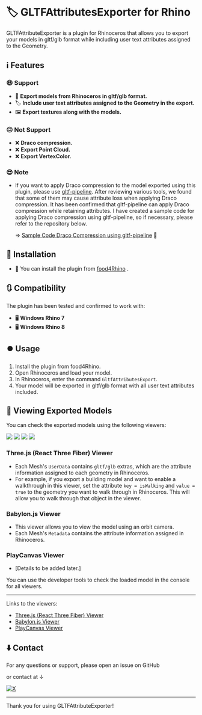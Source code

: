 ﻿# 🏷️ GLTFAttributesExporter for Rhino

GLTFAttributeExporter is a plugin for Rhinoceros that allows you to export your models in gltf/glb format while including user text attributes assigned to the Geometry.

## :information_source: Features
### :satisfied: **Support**
- 🎨 **Export models from Rhinoceros in gltf/glb format.**
- 🏷️ **Include user text attributes assigned to the Geometry in the export.**
- 🖼️ **Export textures along with the models.**

### :confounded: **Not Support**
- :x: **Draco compression.**
- :x: **Export Point Cloud.**
- :x: **Export VertexColor.**

### :sunglasses: **Note** 
- If you want to apply Draco compression to the model exported using this plugin, please use [gltf-pipeline](https://github.com/CesiumGS/gltf-pipeline). After reviewing various tools, we found that some of them may cause attribute loss when applying Draco compression. It has been confirmed that gltf-pipeline can apply Draco compression while retaining attributes. I have created a sample code for applying Draco compression using gltf-pipeline, so if necessary, please refer to the repository below.

   => [Sample Code Draco Compression using gltf-pipeline](https://github.com/shuya-tamaru/gltf-draco-compression) 🚀



## :arrow_down_small: Installation

- :rhinoceros: You can install the plugin from  [food4Rhino](https://www.food4rhino.com) .

## :arrows_clockwise: Compatibility

The plugin has been tested and confirmed to work with:

- 🖥️ **Windows Rhino 7**
- 🖥️ **Windows Rhino 8**

## :record_button: Usage

1. Install the plugin from food4Rhino.
2. Open Rhinoceros and load your model.
3. In Rhinoceros, enter the command `GltfAttributesExport`.
4. Your model will be exported in gltf/glb format with all user text attributes included.

## 🎦 Viewing Exported Models
You can check the exported models using the following viewers:

[![](https://img.shields.io/badge/-Three.js-ffffff.svg?logo=threedotjs&logoColor=000000)](https://your-threejs-viewer-link.com)
[![](https://img.shields.io/badge/-ReactThreeFiber-444444.svg?logo=react)](https://your-threejs-viewer-link.com)
[![](https://img.shields.io/badge/-Babylon.js-DC3D24.svg?logo=Babylon)](https://github.com/playcanvas/engine)
[![](https://img.shields.io/badge/-PlayCanvas-182326.svg?logo=playcanvas)](https://github.com/playcanvas/engine)  

### Three.js (React Three Fiber) Viewer
- Each Mesh's `UserData` contains `gltf/glb` extras, which are the attribute information assigned to each geometry in Rhinoceros.
- For example, if you export a building model and want to enable a walkthrough in this viewer, set the attribute `key = isWalking` and `value = true` to the geometry you want to walk through in Rhinoceros. This will allow you to walk through that object in the viewer.

### Babylon.js Viewer
- This viewer allows you to view the model using an orbit camera.
- Each Mesh's `Metadata` contains the attribute information assigned in Rhinoceros.

### PlayCanvas Viewer
- [Details to be added later.]

You can use the developer tools to check the loaded model in the console for all viewers.

---

Links to the viewers:
- [Three.js (React Three Fiber) Viewer](#)
- [Babylon.js Viewer](#)
- [PlayCanvas Viewer](#)

## :arrow_down: Contact

For any questions or support, please open an issue on GitHub 

or contact at ↓

[![X](https://img.shields.io/badge/Follow_@tama20013_-shuya_tamaru-0000FF.svg?style=flat-square&logo=x&logoColor=white)](https://twitter.com/tama20013)

---

Thank you for using GLTFAttributeExporter!
